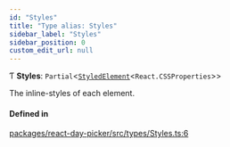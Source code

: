 ```yaml
---
id: "Styles"
title: "Type alias: Styles"
sidebar_label: "Styles"
sidebar_position: 0
custom_edit_url: null
---
```


Ƭ **Styles**: `Partial`<[`StyledElement`](StyledElement)<`React.CSSProperties`\>\>

The inline-styles of each element.

#### Defined in

[packages/react-day-picker/src/types/Styles.ts:6](https://github.com/gpbl/react-day-picker/blob/b5db746c/packages/react-day-picker/src/types/Styles.ts#L6)
